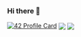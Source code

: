 ### Hi there 👋

[![42 Profile Card](https://1337-readme.vercel.app/api/profile?cursus=42&dark=true&login=aelouarg)](https://github.com/mohouyizme/1337-readme)
<img align="center" src="https://github-readme-stats.vercel.app/api/top-langs/?username=drslax&theme=dark"/>
<img align="center" src="https://github-readme-stats.vercel.app/api?username=drslax&show_icons=true&theme=dark">

<!--
**drslax/drslax** is a ✨ _special_ ✨ repository because its `README.md` (this file) appears on your GitHub profile.

Here are some ideas to get you started:

- 🔭 I’m currently working on ...
- 🌱 I’m currently learning ...
- 👯 I’m looking to collaborate on ...
- 🤔 I’m looking for help with ...
- 💬 Ask me about ...
- 📫 How to reach me: ...
- 😄 Pronouns: ...
- ⚡ Fun fact: ...
-->
